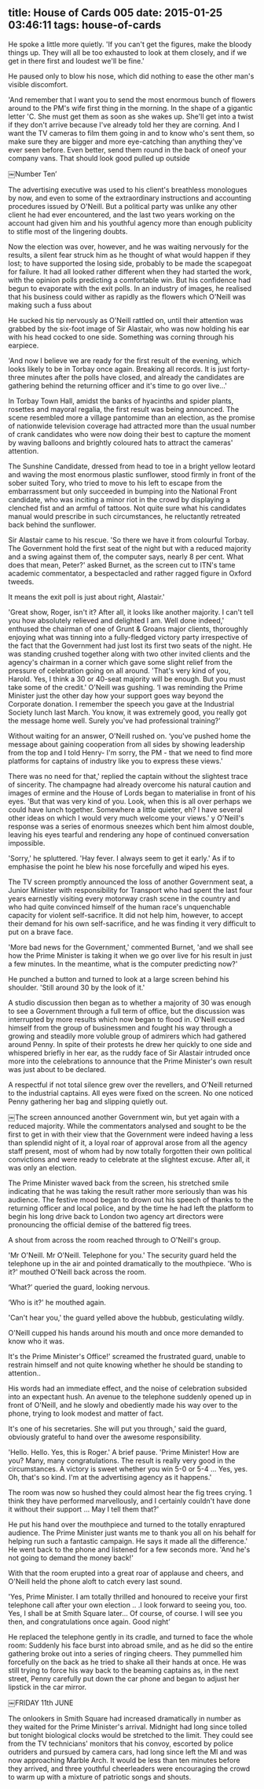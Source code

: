 title: House of Cards 005
date: 2015-01-25 03:46:11
tags: house-of-cards
---

He spoke a little more quietly. 'If you can't get the figures, make the bloody things up. They will all be too exhausted to look at them closely, and if we get in there first and loudest we'll be fine.'

He paused only to blow his nose, which did nothing to ease the other man's visible discomfort.

'And remember that I want you to send the most enormous bunch of flowers around to the PM's wife first thing in the morning. In the shape of a gigantic letter 'C. She must get them as soon as she wakes up. She'll get into a twist if they don't arrive because I've already told her they are corning. And I want the TV cameras to film them going in and to know who's sent them, so make sure they are bigger and more eye-catching than anything they've ever seen before. Even better, send them round in the back of oneof your company vans. That should look good pulled up outside

￼Number Ten’

The advertising executive was used to his client's breathless monologues by now, and even to some of the extraordinary instructions and accounting procedures issued by O'Neill. But a political party was unlike any other client he had ever encountered, and the last two years working on the account had given him and his youthful agency more than enough publicity to stifle most of the lingering doubts.

Now the election was over, however, and he was waiting nervously for the results, a silent fear struck him as he thought of what would happen if they lost; to have supported the losing side, probably to be made the scapegoat for failure. It had all looked rather different when they had started the work, with the opinion polls predicting a comfortable win. But his confidence had begun to evaporate with the exit polls. In an industry of images, he realised that his business could wither as rapidly as the flowers which O'Neill was making such a fuss about

He sucked his tip nervously as O'Neill rattled on, until their attention was grabbed by the six-foot image of Sir Alastair, who was now holding his ear with his head cocked to one side. Something was corning through his earpiece.

'And now I believe we are ready for the first result of the evening, which looks likely to be in Torbay once again. Breaking all records. It is just forty- three minutes after the polls have closed, and already the candidates are gathering behind the returning officer and it's time to go over live...'

In Torbay Town Hall, amidst the banks of hyacinths and spider plants, rosettes and mayoral regalia, the first result was being announced. The scene resembled more a village pantomime than an election, as the promise of nationwide television coverage had attracted more than the usual number of crank candidates who were now doing their best to capture the moment by waving balloons and brightly coloured hats to attract the cameras' attention.

The Sunshine Candidate, dressed from head to toe in a bright yellow leotard and waving the most enormous plastic sunflower, stood firmly in front of the sober suited Tory, who tried to move to his left to escape from the embarrassment but only succeeded in bumping into the National Front candidate, who was inciting a minor riot in the crowd by displaying a clenched fist and an armful of tattoos. Not quite sure what his candidates manual would prescribe in such circumstances, he reluctantly retreated back behind the sunflower.

Sir Alastair came to his rescue. 'So there we have it from colourful Torbay. The Government hold the first seat of the night but with a reduced majority and a swing against them of, the computer says, nearly 8 per cent. What does that mean, Peter?' asked Burnet, as the screen cut to ITN's tame academic commentator, a bespectacled and rather ragged figure in Oxford tweeds.

It means the exit poll is just about right, Alastair.'

'Great show, Roger, isn't it? After all, it looks like another majority. I can't tell you how absolutely relieved and delighted I am. Well done indeed,' enthused the chairman of one of Grunt & Groans major clients, thoroughly enjoying what was tinning into a fully-fledged victory party irrespective of the fact that the Government had just lost its first two seats of the night. He was standing crushed together along with two other invited clients and the agency's chairman in a corner which gave some slight relief from the pressure of celebration going on all around. 'That's very kind of you, Harold. Yes, I think a 30 or 40-seat majority will be enough. But you must take some of the credit.' O'Neill was gushing. ‘I was reminding the Prime Minister just the other day how your support goes way beyond the Corporate donation. I remember the speech you gave at the Industrial Society lunch last March. You know, it was extremely good, you really got the message home well. Surely you've had professional training?'

Without waiting for an answer, O'Neill rushed on. ‘you've pushed home the message about gaining cooperation from all sides by showing leadership from the top and I told Henry- I'm sorry, the PM - that we need to find more platforms for captains of industry like you to express these views.'

There was no need for that,' replied the captain without the slightest trace of sincerity. The champagne had already overcome his natural caution and images of ermine and the House of Lords began to materialise in front of his eyes. 'But that was very kind of you. Look, when this is all over perhaps we could have lunch together. Somewhere a little quieter, eh? I have several other ideas on which I would very much welcome your views.' y O'Neill's response was a series of enormous sneezes which bent him almost double, leaving his eyes tearful and rendering any hope of continued conversation impossible.

'Sorry,' he spluttered. 'Hay fever. I always seem to get it early.' As if to emphasise the point he blew his nose forcefully and wiped his eyes.

The TV screen promptly announced the loss of another Government seat, a Junior Minister with responsibility for Transport who had spent the last four years earnestly visiting every motorway crash scene in the country and who had quite convinced himself of the human race's unquenchable capacity for violent self-sacrifice. It did not help him, however, to accept their demand for his own self-sacrifice, and he was finding it very difficult to put on a brave face.

'More bad news for the Government,' commented Burnet, 'and we shall see how the Prime Minister is taking it when we go over live for his result in just a few minutes. In the meantime, what is the computer predicting now?'

He punched a button and turned to look at a large screen behind his shoulder. 'Still around 30 by the look of it.'

A studio discussion then began as to whether a majority of 30 was enough to see a Government through a full term of office, but the discussion was interrupted by more results which now began to flood in. O'Neill excused himself from the group of businessmen and fought his way through a growing and steadily more voluble group of admirers which had gathered around Penny. In spite of their protests he drew her quickly to one side and whispered briefly in her ear, as the ruddy face of Sir Alastair intruded once more into the celebrations to announce that the Prime Minister's own result was just about to be declared.

A respectful if not total silence grew over the revellers, and O'Neill returned to the industrial captains. All eyes were fixed on the screen. No one noticed Penny gathering her bag and slipping quietly out.

￼The screen announced another Government win, but yet again with a reduced majority. While the commentators analysed and sought to be the first to get in with their view that the Government were indeed having a less than splendid night of it, a loyal roar of approval arose from all the agency staff present, most of whom had by now totally forgotten their own political convictions and were ready to celebrate at the slightest excuse. After all, it was only an election.

The Prime Minister waved back from the screen, his stretched smile indicating that he was taking the result rather more seriously than was his audience. The festive mood began to drown out his speech of thanks to the returning officer and local police, and by the time he had left the platform to begin his long drive back to London two agency art directors were pronouncing the official demise of the battered fig trees.

A shout from across the room reached through to O'Neill's group.

'Mr O'Neill. Mr O'Neill. Telephone for you.' The security guard held the telephone up in the air and pointed dramatically to the mouthpiece. 'Who is it?' mouthed O'Neill back across the room.

‘What?’ queried the guard, looking nervous.

‘Who is it?' he mouthed again.

'Can't hear you,' the guard yelled above the hubbub, gesticulating wildly.

O'Neill cupped his hands around his mouth and once more demanded to know who it was.

It's the Prime Minister's Office!' screamed the frustrated guard, unable to restrain himself and not quite knowing whether he should be standing to attention..

His words had an immediate effect, and the noise of celebration subsided into an expectant hush. An avenue to the telephone suddenly opened up in front of O'Neill, and he slowly and obediently made his way over to the phone, trying to look modest and matter of fact.

It's one of his secretaries. She will put you through,' said the guard, obviously grateful to hand over the awesome responsibility.

'Hello. Hello. Yes, this is Roger.' A brief pause. 'Prime Minister! How are you? Many, many congratulations. The result is really very good in the circumstances. A victory is sweet whether you win 5-0 or 5-4 ... Yes, yes. Oh, that's so kind. I'm at the advertising agency as it happens.'

The room was now so hushed they could almost hear the fig trees crying. 1 think they have performed marvellously, and I certainly couldn't have done it without their support ... May I tell them that?'

He put his hand over the mouthpiece and turned to the totally enraptured audience. The Prime Minister just wants me to thank you all on his behalf for helping run such a fantastic campaign. He says it made all the difference.' He went back to the phone and listened for a few seconds more. 'And he's not going to demand the money back!'

With that the room erupted into a great roar of applause and cheers, and O'Neill held the phone aloft to catch every last sound.

'Yes, Prime Minister. I am totally thrilled and honoured to receive your first telephone call after your own election .. .I look forward to seeing you, too. Yes, I shall be at Smith Square later... Of course, of course. I will see you then, and congratulations once again. Good night’

He replaced the telephone gently in its cradle, and turned to face the whole room: Suddenly his face burst into abroad smile, and as he did so the entire gathering broke out into a series of ringing cheers. They pummelled him forcefully on the back as he tried to shake all their hands at once. He was still trying to force his way back to the beaming captains as, in the next street, Penny carefully put down the car phone and began to adjust her lipstick in the car mirror.

￼FRIDAY 11th JUNE

The onlookers in Smith Square had increased dramatically in number as they waited for the Prime Minister's arrival. Midnight had long since tolled but tonight biological clocks would be stretched to the limit. They could see from the TV technicians' monitors that his convoy, escorted by police outriders and pursued by camera cars, had long since left the Ml and was now approaching Marble Arch. It would be less than ten minutes before they arrived, and three youthful cheerleaders were encouraging the crowd to warm up with a mixture of patriotic songs and shouts.

